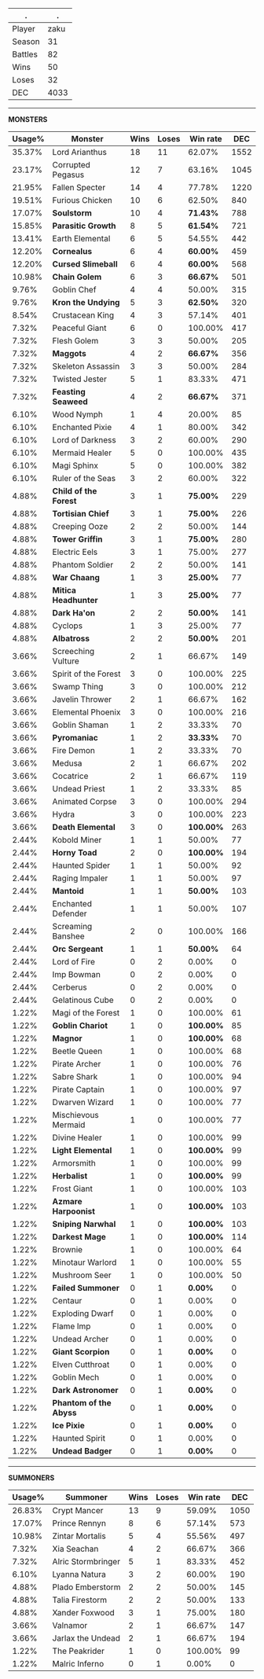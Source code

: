 .|.
|-|-
Player|zaku
Season|31
Battles|82
Wins|50
Loses|32
DEC|4033

---
**MONSTERS**

Usage%|Monster|Wins|Loses|Win rate|DEC|
-|-|-|-|-|-|
35.37%|Lord Arianthus|18|11|62.07%|1552|
23.17%|Corrupted Pegasus|12|7|63.16%|1045|
21.95%|Fallen Specter|14|4|77.78%|1220|
19.51%|Furious Chicken|10|6|62.50%|840|
17.07%|**Soulstorm**|10|4|**71.43%**|788|
15.85%|**Parasitic Growth**|8|5|**61.54%**|721|
13.41%|Earth Elemental|6|5|54.55%|442|
12.20%|**Cornealus**|6|4|**60.00%**|459|
12.20%|**Cursed Slimeball**|6|4|**60.00%**|568|
10.98%|**Chain Golem**|6|3|**66.67%**|501|
9.76%|Goblin Chef|4|4|50.00%|315|
9.76%|**Kron the Undying**|5|3|**62.50%**|320|
8.54%|Crustacean King|4|3|57.14%|401|
7.32%|Peaceful Giant|6|0|100.00%|417|
7.32%|Flesh Golem|3|3|50.00%|205|
7.32%|**Maggots**|4|2|**66.67%**|356|
7.32%|Skeleton Assassin|3|3|50.00%|284|
7.32%|Twisted Jester|5|1|83.33%|471|
7.32%|**Feasting Seaweed**|4|2|**66.67%**|371|
6.10%|Wood Nymph|1|4|20.00%|85|
6.10%|Enchanted Pixie|4|1|80.00%|342|
6.10%|Lord of Darkness|3|2|60.00%|290|
6.10%|Mermaid Healer|5|0|100.00%|435|
6.10%|Magi Sphinx|5|0|100.00%|382|
6.10%|Ruler of the Seas|3|2|60.00%|322|
4.88%|**Child of the Forest**|3|1|**75.00%**|229|
4.88%|**Tortisian Chief**|3|1|**75.00%**|226|
4.88%|Creeping Ooze|2|2|50.00%|144|
4.88%|**Tower Griffin**|3|1|**75.00%**|280|
4.88%|Electric Eels|3|1|75.00%|277|
4.88%|Phantom Soldier|2|2|50.00%|141|
4.88%|**War Chaang**|1|3|**25.00%**|77|
4.88%|**Mitica Headhunter**|1|3|**25.00%**|77|
4.88%|**Dark Ha'on**|2|2|**50.00%**|141|
4.88%|Cyclops|1|3|25.00%|77|
4.88%|**Albatross**|2|2|**50.00%**|201|
3.66%|Screeching Vulture|2|1|66.67%|149|
3.66%|Spirit of the Forest|3|0|100.00%|225|
3.66%|Swamp Thing|3|0|100.00%|212|
3.66%|Javelin Thrower|2|1|66.67%|162|
3.66%|Elemental Phoenix|3|0|100.00%|216|
3.66%|Goblin Shaman|1|2|33.33%|70|
3.66%|**Pyromaniac**|1|2|**33.33%**|70|
3.66%|Fire Demon|1|2|33.33%|70|
3.66%|Medusa|2|1|66.67%|202|
3.66%|Cocatrice|2|1|66.67%|119|
3.66%|Undead Priest|1|2|33.33%|85|
3.66%|Animated Corpse|3|0|100.00%|294|
3.66%|Hydra|3|0|100.00%|223|
3.66%|**Death Elemental**|3|0|**100.00%**|263|
2.44%|Kobold Miner|1|1|50.00%|77|
2.44%|**Horny Toad**|2|0|**100.00%**|194|
2.44%|Haunted Spider|1|1|50.00%|92|
2.44%|Raging Impaler|1|1|50.00%|97|
2.44%|**Mantoid**|1|1|**50.00%**|103|
2.44%|Enchanted Defender|1|1|50.00%|107|
2.44%|Screaming Banshee|2|0|100.00%|166|
2.44%|**Orc Sergeant**|1|1|**50.00%**|64|
2.44%|Lord of Fire|0|2|0.00%|0|
2.44%|Imp Bowman|0|2|0.00%|0|
2.44%|Cerberus|0|2|0.00%|0|
2.44%|Gelatinous Cube|0|2|0.00%|0|
1.22%|Magi of the Forest|1|0|100.00%|61|
1.22%|**Goblin Chariot**|1|0|**100.00%**|85|
1.22%|**Magnor**|1|0|**100.00%**|68|
1.22%|Beetle Queen|1|0|100.00%|68|
1.22%|Pirate Archer|1|0|100.00%|76|
1.22%|Sabre Shark|1|0|100.00%|94|
1.22%|Pirate Captain|1|0|100.00%|97|
1.22%|Dwarven Wizard|1|0|100.00%|77|
1.22%|Mischievous Mermaid|1|0|100.00%|77|
1.22%|Divine Healer|1|0|100.00%|99|
1.22%|**Light Elemental**|1|0|**100.00%**|99|
1.22%|Armorsmith|1|0|100.00%|99|
1.22%|**Herbalist**|1|0|**100.00%**|99|
1.22%|Frost Giant|1|0|100.00%|103|
1.22%|**Azmare Harpoonist**|1|0|**100.00%**|103|
1.22%|**Sniping Narwhal**|1|0|**100.00%**|103|
1.22%|**Darkest Mage**|1|0|**100.00%**|114|
1.22%|Brownie|1|0|100.00%|64|
1.22%|Minotaur Warlord|1|0|100.00%|55|
1.22%|Mushroom Seer|1|0|100.00%|50|
1.22%|**Failed Summoner**|0|1|**0.00%**|0|
1.22%|Centaur|0|1|0.00%|0|
1.22%|Exploding Dwarf|0|1|0.00%|0|
1.22%|Flame Imp|0|1|0.00%|0|
1.22%|Undead Archer|0|1|0.00%|0|
1.22%|**Giant Scorpion**|0|1|**0.00%**|0|
1.22%|Elven Cutthroat|0|1|0.00%|0|
1.22%|Goblin Mech|0|1|0.00%|0|
1.22%|**Dark Astronomer**|0|1|**0.00%**|0|
1.22%|**Phantom of the Abyss**|0|1|**0.00%**|0|
1.22%|**Ice Pixie**|0|1|**0.00%**|0|
1.22%|Haunted Spirit|0|1|0.00%|0|
1.22%|**Undead Badger**|0|1|**0.00%**|0|

---
**SUMMONERS**

Usage%|Summoner|Wins|Loses|Win rate|DEC|
-|-|-|-|-|-|
26.83%|Crypt Mancer|13|9|59.09%|1050|
17.07%|Prince Rennyn|8|6|57.14%|573|
10.98%|Zintar Mortalis|5|4|55.56%|497|
7.32%|Xia Seachan|4|2|66.67%|366|
7.32%|Alric Stormbringer|5|1|83.33%|452|
6.10%|Lyanna Natura|3|2|60.00%|190|
4.88%|Plado Emberstorm|2|2|50.00%|145|
4.88%|Talia Firestorm|2|2|50.00%|133|
4.88%|Xander Foxwood|3|1|75.00%|180|
3.66%|Valnamor|2|1|66.67%|147|
3.66%|Jarlax the Undead|2|1|66.67%|194|
1.22%|The Peakrider|1|0|100.00%|99|
1.22%|Malric Inferno|0|1|0.00%|0|
